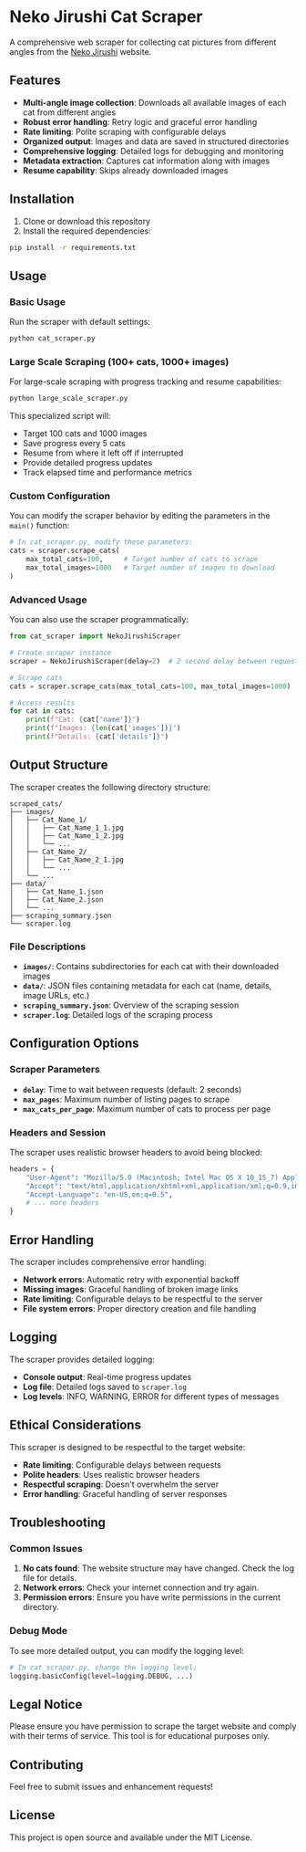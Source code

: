 # Neko Jirushi Cat Scraper

A comprehensive web scraper for collecting cat pictures from different angles from the [Neko Jirushi](https://www.neko-jirushi.com) website.

## Features

- **Multi-angle image collection**: Downloads all available images of each cat from different angles
- **Robust error handling**: Retry logic and graceful error handling
- **Rate limiting**: Polite scraping with configurable delays
- **Organized output**: Images and data are saved in structured directories
- **Comprehensive logging**: Detailed logs for debugging and monitoring
- **Metadata extraction**: Captures cat information along with images
- **Resume capability**: Skips already downloaded images

## Installation

1. Clone or download this repository
2. Install the required dependencies:

```bash
pip install -r requirements.txt
```

## Usage

### Basic Usage

Run the scraper with default settings:

```bash
python cat_scraper.py
```

### Large Scale Scraping (100+ cats, 1000+ images)

For large-scale scraping with progress tracking and resume capabilities:

```bash
python large_scale_scraper.py
```

This specialized script will:
- Target 100 cats and 1000 images
- Save progress every 5 cats
- Resume from where it left off if interrupted
- Provide detailed progress updates
- Track elapsed time and performance metrics

### Custom Configuration

You can modify the scraper behavior by editing the parameters in the `main()` function:

```python
# In cat_scraper.py, modify these parameters:
cats = scraper.scrape_cats(
    max_total_cats=100,     # Target number of cats to scrape
    max_total_images=1000   # Target number of images to download
)
```

### Advanced Usage

You can also use the scraper programmatically:

```python
from cat_scraper import NekoJirushiScraper

# Create scraper instance
scraper = NekoJirushiScraper(delay=2)  # 2 second delay between requests

# Scrape cats
cats = scraper.scrape_cats(max_total_cats=100, max_total_images=1000)

# Access results
for cat in cats:
    print(f"Cat: {cat['name']}")
    print(f"Images: {len(cat['images'])}")
    print(f"Details: {cat['details']}")
```

## Output Structure

The scraper creates the following directory structure:

```
scraped_cats/
├── images/
│   ├── Cat_Name_1/
│   │   ├── Cat_Name_1_1.jpg
│   │   ├── Cat_Name_1_2.jpg
│   │   └── ...
│   ├── Cat_Name_2/
│   │   ├── Cat_Name_2_1.jpg
│   │   └── ...
│   └── ...
├── data/
│   ├── Cat_Name_1.json
│   ├── Cat_Name_2.json
│   └── ...
├── scraping_summary.json
└── scraper.log
```

### File Descriptions

- **`images/`**: Contains subdirectories for each cat with their downloaded images
- **`data/`**: JSON files containing metadata for each cat (name, details, image URLs, etc.)
- **`scraping_summary.json`**: Overview of the scraping session
- **`scraper.log`**: Detailed logs of the scraping process

## Configuration Options

### Scraper Parameters

- **`delay`**: Time to wait between requests (default: 2 seconds)
- **`max_pages`**: Maximum number of listing pages to scrape
- **`max_cats_per_page`**: Maximum number of cats to process per page

### Headers and Session

The scraper uses realistic browser headers to avoid being blocked:

```python
headers = {
    "User-Agent": "Mozilla/5.0 (Macintosh; Intel Mac OS X 10_15_7) AppleWebKit/537.36...",
    "Accept": "text/html,application/xhtml+xml,application/xml;q=0.9,image/webp,*/*;q=0.8",
    "Accept-Language": "en-US,en;q=0.5",
    # ... more headers
}
```

## Error Handling

The scraper includes comprehensive error handling:

- **Network errors**: Automatic retry with exponential backoff
- **Missing images**: Graceful handling of broken image links
- **Rate limiting**: Configurable delays to be respectful to the server
- **File system errors**: Proper directory creation and file handling

## Logging

The scraper provides detailed logging:

- **Console output**: Real-time progress updates
- **Log file**: Detailed logs saved to `scraper.log`
- **Log levels**: INFO, WARNING, ERROR for different types of messages

## Ethical Considerations

This scraper is designed to be respectful to the target website:

- **Rate limiting**: Configurable delays between requests
- **Polite headers**: Uses realistic browser headers
- **Respectful scraping**: Doesn't overwhelm the server
- **Error handling**: Graceful handling of server responses

## Troubleshooting

### Common Issues

1. **No cats found**: The website structure may have changed. Check the log file for details.
2. **Network errors**: Check your internet connection and try again.
3. **Permission errors**: Ensure you have write permissions in the current directory.

### Debug Mode

To see more detailed output, you can modify the logging level:

```python
# In cat_scraper.py, change the logging level:
logging.basicConfig(level=logging.DEBUG, ...)
```

## Legal Notice

Please ensure you have permission to scrape the target website and comply with their terms of service. This tool is for educational purposes only.

## Contributing

Feel free to submit issues and enhancement requests!

## License

This project is open source and available under the MIT License. 